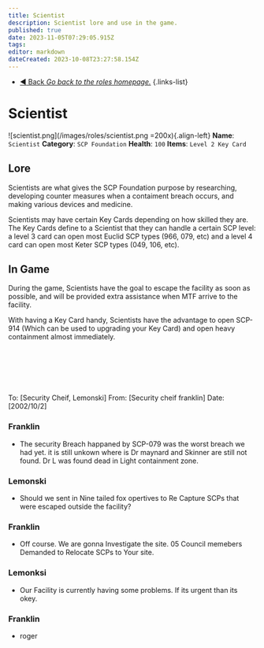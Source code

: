 ```yaml
---
title: Scientist
description: Scientist lore and use in the game.
published: true
date: 2023-11-05T07:29:05.915Z
tags: 
editor: markdown
dateCreated: 2023-10-08T23:27:58.154Z
---
```


- [:arrow_backward: Back *Go back to the roles homepage.*](/en/game/jobs#roles)
{.links-list}
# Scientist
![scientist.png](/images/roles/scientist.png =200x){.align-left}
**Name**: `Scientist`
**Category**: `SCP Foundation`
**Health**: `100`
**Items**: `Level 2 Key Card`
## Lore
Scientists are what gives the SCP Foundation purpose by researching, developing counter measures when a contaiment breach occurs, and making various devices and medicine.

Scientists may have certain Key Cards depending on how skilled they are. The Key Cards define to a Scientist that they can handle a certain SCP level: a level 3 card can open most Euclid SCP types (966, 079, etc) and a level 4 card can open most Keter SCP types (049, 106, etc).

## In Game

During the game, Scientists have the goal to escape the facility as soon as possible, and will be provided extra assistance when MTF arrive to the facility.

With having a Key Card handy, Scientists have the advantage to open SCP-914 (Which can be used to upgrading your Key Card) and open heavy containment almost immediately.
‎ 
‎ 
‎ 
‎ 
‎ 
‎ 
‎ ‎ 

‎ 
‎ ‎ 

‎ 

‎ 


To: [Security Cheif, Lemonski]
From: [Security cheif franklin]
Date: [2002/10/2]

### Franklin
- The security Breach happaned by SCP-079 was the worst breach we had yet. it is still unkown where is Dr maynard and Skinner are still not found. Dr L was found dead in Light containment zone.
### Lemonski
- Should we sent in Nine tailed fox opertives to Re Capture SCPs that were escaped outside the facility?
### Franklin
- Off course. We are gonna Investigate the site. 05 Council memebers Demanded to Relocate SCPs to Your site.
### Lemonksi
- Our Facility is currently having some problems. If its urgent than its okey.
### Franklin
- roger
